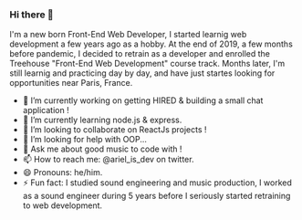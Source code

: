 ### Hi there 👋

<!--
**arieloO/arieloO** is a ✨ _special_ ✨ repository because its `README.md` (this file) appears on your GitHub profile.

- 🔭 I’m currently working on ...
- 🌱 I’m currently learning ...
- 👯 I’m looking to collaborate ...
- 🤔 I’m looking for help with ...
- 💬 Ask me about ...
- 📫 How to reach me: ...
- 😄 Pronouns: ...
- ⚡ Fun fact: ...
-->


I'm a new born Front-End Web Developer, I started learnig web development a few years ago as a hobby.
At the end of 2019, a few months before pandemic, I decided to retrain as a developer and enrolled the Treehouse "Front-End Web Development" course track. Months later, I'm still learnig and practicing day by day, and have just startes looking for opportunities near Paris, France.

- 🔭 I’m currently working on getting HIRED & building a small chat application !
- 🌱 I’m currently learning node.js & express.
- 👯 I’m looking to collaborate on ReactJs projects !
- 🤔 I’m looking for help with OOP...
- 💬 Ask me about good music to code with !
- 📫 How to reach me: @ariel_is_dev on twitter.
- 😄 Pronouns: he/him.
- ⚡ Fun fact: I studied sound engineering and music production, I worked as a sound engineer during 5 years before I seriously started retraining to web development.
